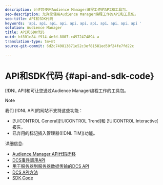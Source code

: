 ```yaml
---
description: 允许您使用Audience Manager编程工作的API和工具包。
seo-description: 允许您使用Audience Manager编程工作的API和工具包。
seo-title: API和SDK代码
keywords: 'api、api、api、api、api、api、api、api、api、api、api '
solution: Audience Manager
title: API和SDK代码
uuid: bf801e84-f914-4efd-8807-c4972474894 a
translation-type: tm+mt
source-git-commit: 6d2c749813871e52c3ef81581ed50f24fe7fd22c

---
```



# API和SDK代码 {#api-and-sdk-code}

[!DNL API]和可让您通过Audience Manager编程工作的工具包。

>[!NOTE]
>
>我们 [!DNL API]的网站不支持这些功能：
>
>* [!UICONTROL General][!UICONTROL Trend]和 [!UICONTROL Interactive] 报告。
>* 已弃用的标记插入管理器([!DNL TIM])功能。


详细信息:

* [Audience Manager API代码迁移](api-swagger-migration.md)
* [DCS事件调用API](dcs-intro/dcs-event-calls/dcs-event-calls.md)
* [用于服务器到服务器数据传输的DCS API](dcs-intro/dcs-s2s/dcs-s2s.md)
* [DCS API方法](dcs-intro/dcs-api-reference/dcs-api-methods.md)
* [SDK Code](/help/using/api/aam-sdk.md)
